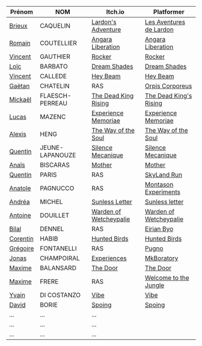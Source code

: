 | Prénom              | NOM              | Itch.io                                                        | Platformer                                        |
| ------------------- |----------------  | ------------------------------------------------------------- | --------------------------------------------------------- |
| [Brieux](https://github.com/Brieux)              | CAQUELIN         | [Lardon's Adventure](https://brieux.itch.io/lardons-adventure)                           | [Les Aventures de Lardon](https://brieux.github.io/Lardon-s-Aventure/) |
| [Romain](https://github.com/RedDarkS)              | COUTELLIER       | [Angara Liberation](https://reddarkshad.itch.io/angara-liberation)                       | [Angara Liberation](https://RedDarkS.github.io/platformer/) |
| [Vincent](https://github.com/VinekNet)             | GAUTHIER         | [Rocker](https://vinek.itch.io/rocker)                       | [Rocker](https://vineknet.github.io/rocker/) |
| [Loïc](https://github.com/hns707)                | BARBATO          | [Dream Shades](https://hns707.itch.io/dream-shades)                           | [Dream Shades](https://hns707.github.io/DreamShades_Main/) |
| [Vincent](https://github.com/Kpatain)             | CALLEDE          | [Hey Beam](https://kpatain.itch.io/hey-beam)                         | [Hey Beam](https://kpatain.github.io/TiledPlatformer/) |
| [Gaëtan](https://github.com/SpaceGarbage)              | CHATELIN         | RAS             | [Orpis Corporeus](https://spacegarbage.github.io/PlatformerV1/) |
| [Mickaël](https://github.com/MickaelFP)             | FLAESCH-PERREAU  | [The Dead King Rising](https://mickaelfp.itch.io/the-dead-king-rising)                     | [The Dead King's Rising](https://mickaelfp.github.io/ProjetSemestriel2_Platformer_TheDeadKing-sRising/) |
| [Lucas](https://github.com/Lmazenc34070)               | MAZENC           | [Experience Memoriae](https://stingart.itch.io/projet)               | [Experience Memoriae](https://lmazenc34070.github.io/Experience---Memoriae/)|
| [Alexis](https://github.com/Alexis098)              | HENG             | [The Way of the Soul](https://alexhe.itch.io/the-way-of-the-soul)                     | [The Way of the Soul](https://alexis098.github.io/Platformer_S2/) |
| [Quentin](https://github.com/CaesarDeVille)             | JEUNE-LAPANOUZE  | [Silence Mecanique](https://caesardeville.itch.io/silence-mecanique)             | [Silence Mecanique](https://caesardeville.github.io/Platformer/) |
| [Anaïs](https://github.com/Loulaty)               | BISCARAS         | [Mother](https://loulaty.itch.io/mother)                         | [Mother](https://loulaty.github.io/platformer2/platformer-main/) |
| [Quentin](https://github.com/Quentin-Paris)             | PARIS            | RAS             | [SkyLand Run](https://quentin-paris.github.io/platformer/) |
| [Anatole](https://github.com/anatole-P)             | PAGNUCCO         | RAS                     | [Montason Experiments](https://anatole-p.github.io/PlatformerV2/) |
| [Andréa](https://github.com/ilyord)              | MICHEL           | [Sunless Letter](https://ilyord.itch.io/sunless-letter)                           | [Sunless letter](https://ilyord.github.io/Plateformer_Perso/) |
| [Antoine](https://github.com/Douillet)             | DOUILLET         | [Warden of Wetcheypalie](https://douillet.itch.io/warden-of-wetcheypalie)                       | [Warden of Wetcheypalie](https://douillet.github.io/platformer-main/) |
| [Bilal](https://github.com/dennelbilal)               | DENNEL           | RAS                 | [Eirian Byo](https://dennelbilal.github.io/Platformer/) |
| [Corentin](https://github.com/Corentin1998)            | HABIB            | [Hunted Birds](https://corentinhabib.itch.io/hunted-birds)               | [Hunted Birds](https://corentin1998.github.io/PlatformerSemestreFinal/) |
| [Grégoire](https://github.com/Bassounet)            | FONTANELLI       | RAS                     | [Pugno](https://bassounet.github.io/pugno/) |
| [Jonas](https://github.com/monsieur-jonas)               | CHAMPOIRAL       | [Experiences](https://falty.itch.io/experiences)           | [MkBoratory](https://monsieur-jonas.github.io/Platformer/) |
| [Maxime](https://github.com/Maxime-Balansard)              | BALANSARD        | [The Door](https://maximebalansard.itch.io/the-door)       | [The Door](https://maxime-balansard.github.io/Alpha_02/) |
| [Maxime](https://github.com/Sparts301)              | FRERE            | RAS                     | [Welcome to the Jungle](https://sparts301.github.io/Platformer/) |
| [Yvain](https://github.com/Yvain16-69)               | DI COSTANZO      | [Vibe](https://yvain1669.itch.io/vibe)                   | [Vibe](https://yvain16-69.github.io/PlatformerY20/) |
| [David](https://github.com/DavidBorie)               | BORIE            | [Spoing](https://davidborie.itch.io/spoing)                   | [Spoing](https://davidborie.github.io/Spoing/ ) |
| ...       | ...         |   ... |
| ...       | ...         |   ... |
| ...       | ...         |   ... |
